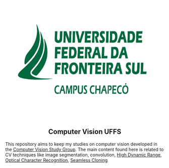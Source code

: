 <p align="center">
    <img src = "logo_uffs.png" width="754" height="359" />
</p>

<h2 align="center"> Computer Vision UFFS</h2>

This repository aims to keep my studies on computer vision developed in the [Computer Vision Study Group](https://github.com/uffscv). The main content found here is related to CV techniques like image segmentation, convolution, [High Dynamic Range](https://pt.wikipedia.org/wiki/High_dynamic_range), [Optical Character Recognition](https://en.wikipedia.org/wiki/Optical_character_recognition), [Seamless Cloning](https://www.learnopencv.com/seamless-cloning-using-opencv-python-cpp/)
